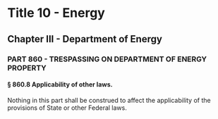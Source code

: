 
# Title 10 - Energy
## Chapter III - Department of Energy
### PART 860 - TRESPASSING ON DEPARTMENT OF ENERGY PROPERTY
#### § 860.8 Applicability of other laws.

Nothing in this part shall be construed to affect the applicability of the provisions of State or other Federal laws.
